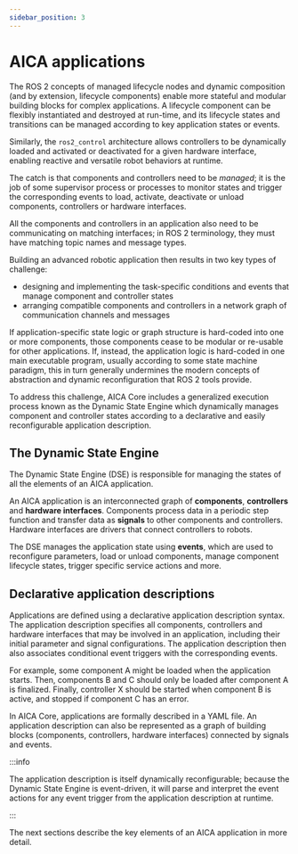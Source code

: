 ```yaml
---
sidebar_position: 3
---
```


# AICA applications

The ROS 2 concepts of managed lifecycle nodes and dynamic composition (and by extension, lifecycle components) enable
more stateful and modular building blocks for complex applications. A lifecycle component can be flexibly instantiated
and destroyed at run-time, and its lifecycle states and transitions can be managed according to key application states
or events.

Similarly, the `ros2_control` architecture allows controllers to be dynamically loaded and activated or deactivated for
a given hardware interface, enabling reactive and versatile robot behaviors at runtime.

The catch is that components and controllers need to be _managed_; it is the job of some supervisor process
or processes to monitor states and trigger the corresponding events to load, activate, deactivate or unload components,
controllers or hardware interfaces.

All the components and controllers in an application also need to be communicating on matching interfaces; in ROS 2
terminology, they must have matching topic names and message types.

Building an advanced robotic application then results in two key types of challenge:

- designing and implementing the task-specific conditions and events that manage component and controller states
- arranging compatible components and controllers in a network graph of communication channels and messages

If application-specific state logic or graph structure is hard-coded into one or more components, those components cease
to be modular or re-usable for other applications. If, instead, the application logic is hard-coded in one main
executable program, usually according to some state machine paradigm, this in turn generally undermines the modern
concepts of abstraction and dynamic reconfiguration that ROS 2 tools provide.

To address this challenge, AICA Core includes a generalized execution process known as the Dynamic
State Engine which dynamically manages component and controller states according to a declarative and easily
reconfigurable application description.

## The Dynamic State Engine

The Dynamic State Engine (DSE) is responsible for managing the states of all the elements of an AICA application.

An AICA application is an interconnected graph of **components**, **controllers** and **hardware interfaces**.
Components process data in a periodic step function and transfer data as **signals** to other components and
controllers. Hardware interfaces are drivers that connect controllers to robots.

The DSE manages the application state using **events**, which are used to reconfigure parameters, load
or unload components, manage component lifecycle states, trigger specific service actions and more.

## Declarative application descriptions

Applications are defined using a declarative application description syntax. The application description specifies all
components, controllers and hardware interfaces that may be involved in an application, including their initial
parameter and signal configurations. The application description then also associates conditional event triggers with
the corresponding events.

For example, some component A might be loaded when the application starts. Then, components B and C should only be
loaded after component A is finalized. Finally, controller X should be started when component B is active, and
stopped if component C has an error.

In AICA Core, applications are formally described in a YAML file. An application description can also be
represented as a graph of building blocks (components, controllers, hardware interfaces) connected by signals and
events.

:::info

The application description is itself dynamically reconfigurable; because the Dynamic State Engine is event-driven,
it will parse and interpret the event actions for any event trigger from the application description at runtime.

:::

The next sections describe the key elements of an AICA application in more detail.